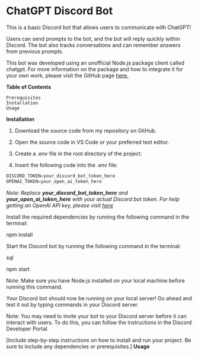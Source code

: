 # **ChatGPT Discord Bot**

This is a basic Discord bot that allows users to communicate with ChatGPT! 

Users can send prompts to the bot, and the bot will reply quickly within Discord. The bot also tracks conversations and can remember answers from previous prompts.

This bot was developed using an unofficial Node.js package client called chatgpt. For more information on the package and how to integrate it for your own work, please visit the GitHub page [here.](https://github.com/transitive-bullshit/chatgpt-api)

**Table of Contents**
    
    Prerequisites
    Installation
    Usage


**Installation**
1. Download the source code from my repository on GitHub.

2. Open the source code in VS Code or your preferred text editor.

3. Create a .env file in the root directory of the project.

4. Insert the following code into the .env file:

```javascript
DISCORD_TOKEN=your_discord_bot_token_here
OPENAI_TOKEN=your_open_ai_token_here
```

_Note: Replace **your_discord_bot_token_here** and **your_open_ai_token_here** with your actual Discord bot token. For help getting an OpenAI API key, please visit [here](https://help.openai.com/en/articles/4936850-where-do-i-find-my-secret-api-key)_

Install the required dependencies by running the following command in the terminal:

npm install

Start the Discord bot by running the following command in the terminal:

sql

npm start

Note: Make sure you have Node.js installed on your local machine before running this command.

Your Discord bot should now be running on your local server! Go ahead and test it out by typing commands in your Discord server.

Note: You may need to invite your bot to your Discord server before it can interact with users. To do this, you can follow the instructions in the Discord Developer Portal.

[Include step-by-step instructions on how to install and run your project. Be sure to include any dependencies or prerequisites.]
**Usage**


